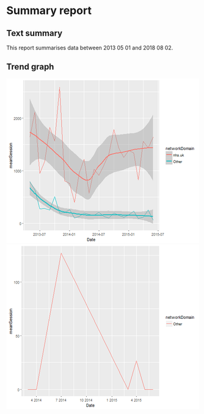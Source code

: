 # Summary report

## Text summary

This report summarises data between 2013 05 01 and 2018 08 02.

## Trend graph

![plot of chunk unnamed-chunk-1](figure/unnamed-chunk-1-1.png)![plot of chunk unnamed-chunk-1](figure/unnamed-chunk-1-2.png)
